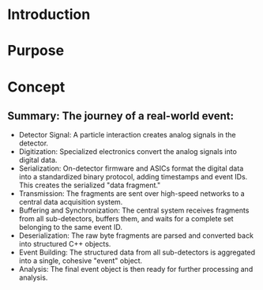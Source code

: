 # Introduction

# Purpose

# Concept

## Summary: The journey of a real-world event:

* Detector Signal: A particle interaction creates analog signals in the detector.
* Digitization: Specialized electronics convert the analog signals into digital data.
* Serialization: On-detector firmware and ASICs format the digital data into a standardized binary protocol, adding timestamps and event IDs. This creates the serialized "data fragment."
* Transmission: The fragments are sent over high-speed networks to a central data acquisition system.
* Buffering and Synchronization: The central system receives fragments from all sub-detectors, buffers them, and waits for a complete set belonging to the same event ID.
* Deserialization: The raw byte fragments are parsed and converted back into structured C++ objects.
* Event Building: The structured data from all sub-detectors is aggregated into a single, cohesive "event" object.
* Analysis: The final event object is then ready for further processing and analysis.
